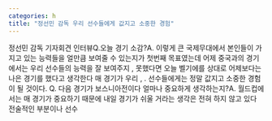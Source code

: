 ```yaml
---
categories: h
title: "정선민 감독 우리 선수들에게 값지고 소중한 경험"
---
```

정선민 감독 기자회견 인터뷰Q.오늘 경기 소감?A. 이렇게 큰 국제무대에서 본인들이 가지고 있는 능력들을 얼만큼 보여줄 수 있는지가 첫번째 목표였는데 어제 중국과의 경기에서는 우리 선수들의 능력을 잘 보여주지 , 못했다면 오늘 벨기에를 상대로 어제보다는 나은 경기를 했다고 생각한다 매 경기가 우리 , . 선수들에게는 정말 값지고 소중한 경험이 될 것이다. Q. 다음 경기가 보스니아전이다 얼마나 중요하게 생각하는지?A. 월드컵에서는 매 경기가 중요하기 때문에 내일 경기가 쉬울 거라는 생각은 전혀 하지 않고 있다 전술적인 부분이나 선수